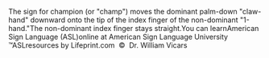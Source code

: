 The sign for champion (or "champ") moves the dominant 
			palm-down "claw-hand" downward onto the tip of the index finger of 
			the non-dominant "1-hand."The non-dominant index finger stays straight.You can learnAmerican Sign Language (ASL)online at American Sign Language University ™ASLresources by Lifeprint.com  ©  Dr. William Vicars